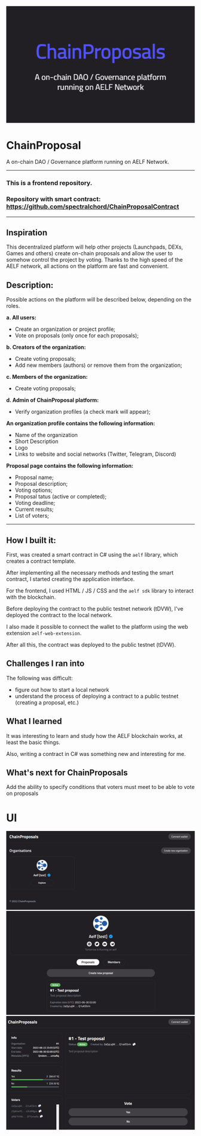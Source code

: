 <img src="ChainProposal.png" width="770">

# ChainProposal

A on-chain DAO / Governance platform running on AELF Network.

-----

### This is a frontend repository.

### Repository with smart contract: https://github.com/spectralchord/ChainProposalContract

---


## Inspiration

This decentralized platform will help other projects (Launchpads, DEXs, Games and others) create on-chain proposals and allow the user to somehow control the project by voting. Thanks to the high speed of the AELF network, all actions on the platform are fast and convenient.


## Description:

Possible actions on the platform will be described below, depending on the roles.

**a. All users:**
- Create an organization or project profile;
- Vote on proposals (only once for each proposals);

**b. Creators of the organization:**
- Create voting proposals;
- Add new members (authors) or remove them from the organization;

**c. Members of the organization:**
- Create voting proposals;

**d. Admin of ChainProposal platform:**
- Verify organization profiles (a check mark will appear);

**An organization profile contains the following information:**
- Name of the organization
- Short Description
- Logo
- Links to website and social networks (Twitter, Telegram, Discord)

**Proposal page contains the following information:**
- Proposal name;
- Proposal description;
- Voting options;
- Proposal tatus (active or completed);
- Voting deadline;
- Current results;
- List of voters;

---


## How I built it:

First, was created a smart contract in C# using the `aelf` library, which creates a contract template.

After implementing all the necessary methods and testing the smart contract, I started creating the application interface.

For the frontend, I used HTML / JS / CSS  and the `aelf sdk` library to interact with the blockchain.

Before deploying the contract to the public testnet network (tDVW), I've deployed the contract to the local network.

I also made it possible to connect the wallet to the platform using the web extension `aelf-web-extension`.

After all this, the contract was deployed to the public testnet (tDVW).

## Challenges I ran into

The following was difficult:
- figure out how to start a local network
- understand the process of deploying a contract to a public testnet (creating a proposal, etc.)

## What I learned 

It was interesting to learn and study how the AELF blockchain works, at least the basic things. 

Also, writing a contract in C# was something new and interesting for me. 



## What's next for ChainProposals

Add the ability to specify conditions that voters must meet to be able to vote on proposals


# UI

<img src="image-home.png">

<img src="image-organisation.png">

<img src="image-proposal.png">
